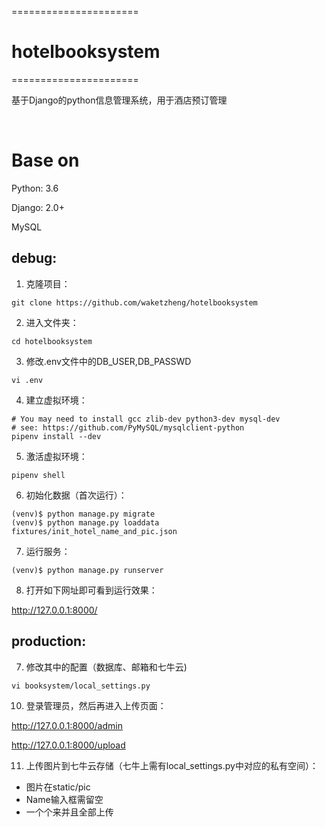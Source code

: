 ======================
# hotelbooksystem
======================

基于Django的python信息管理系统，用于酒店预订管理

<br />

# Base on

Python: 3.6

Django: 2.0+

MySQL

debug:
------

1. 克隆项目：
```
git clone https://github.com/waketzheng/hotelbooksystem
```
2. 进入文件夹：
```
cd hotelbooksystem
```
3. 修改.env文件中的DB_USER,DB_PASSWD
```
vi .env
```
4. 建立虚拟环境：
```
# You may need to install gcc zlib-dev python3-dev mysql-dev
# see: https://github.com/PyMySQL/mysqlclient-python
pipenv install --dev
```
5. 激活虚拟环境：
```
pipenv shell
```
6. 初始化数据（首次运行）：
```
(venv)$ python manage.py migrate
(venv)$ python manage.py loaddata fixtures/init_hotel_name_and_pic.json
```
7. 运行服务：
```
(venv)$ python manage.py runserver
```
8. 打开如下网址即可看到运行效果：

http://127.0.0.1:8000/

production:
-----------

7. 修改其中的配置（数据库、邮箱和七牛云)
```
vi booksystem/local_settings.py
```
10. 登录管理员，然后再进入上传页面：

http://127.0.0.1:8000/admin

http://127.0.0.1:8000/upload

11. 上传图片到七牛云存储（七牛上需有local_settings.py中对应的私有空间）：
- 图片在static/pic
- Name输入框需留空
- 一个个来并且全部上传
